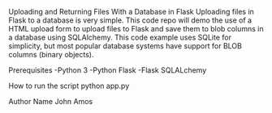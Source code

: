 Uploading and Returning Files With a Database in Flask
Uploading files in Flask to a database is very simple. This code repo will demo the use of a HTML upload form to upload files to Flask and save them to blob columns in a database using SQLAlchemy. This code example uses SQLite for simplicity, but most popular database systems have support for BLOB columns (binary objects).

Prerequisites
-Python 3
-Python Flask
-Flask SQLALchemy

How to run the script
python app.py

Author Name
John Amos